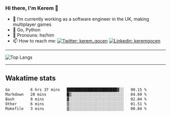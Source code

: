 ### Hi there, I'm Kerem 👋

- 🔭 I’m currently working as a software engineer in the UK, making multiplayer games
- :seedling: Go, Python
- :man: Pronouns: he/him
- 📫 How to reach me: [![Twitter: kerem_gocen](https://img.shields.io/twitter/follow/kerem_gocen?style=social)](https://twitter.com/kerem_gocen)
[![Linkedin: keremgocen](https://img.shields.io/badge/kerem-linkedin-blue?style=flat-square&logo=Linkedin&logoColor=white&link=https://www.linkedin.com/in/keremgocen/)](https://www.linkedin.com/in/keremgocen/)
<!--
**keremgocen/keremgocen** is a ✨ _special_ ✨ repository because its `README.md` (this file) appears on your GitHub profile.

Here are some ideas to get you started:

- 🔭 I’m currently working on ...
- 🌱 I’m currently learning ...
- 👯 I’m looking to collaborate on ...
- 🤔 I’m looking for help with ...
- 💬 Ask me about ...
- 📫 How to reach me: ...
- 😄 Pronouns: ...
- ⚡ Fun fact: ...
-->

---

![Top Langs](https://github-readme-stats.vercel.app/api/top-langs/?username=keremgocen&layout=compact)

---

## Wakatime stats

<!--START_SECTION:waka-->

```txt
Go         6 hrs 37 mins   ██████████████████████▓░░   90.15 %
Markdown   20 mins         █▒░░░░░░░░░░░░░░░░░░░░░░░   04.69 %
Bash       8 mins          ▓░░░░░░░░░░░░░░░░░░░░░░░░   02.04 %
Other      6 mins          ▒░░░░░░░░░░░░░░░░░░░░░░░░   01.51 %
Makefile   3 mins          ▒░░░░░░░░░░░░░░░░░░░░░░░░   00.84 %
```

<!--END_SECTION:waka-->
